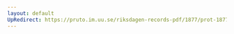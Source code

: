 ```yaml
---
layout: default
UpRedirect: https://pruto.im.uu.se/riksdagen-records-pdf/1877/prot-1877--ak--047.pdf
---
```

